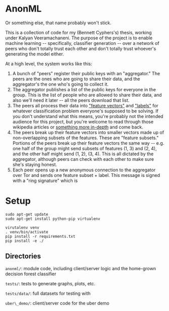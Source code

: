 # AnonML
Or something else, that name probably won't stick.

This is a collection of code for my (Bennett Cyphers's) thesis, working under
Kalyan Veeramachaneni. The purpose of the project is to enable machine learning -- specifically, classifier generation -- over a network of peers who don't totally trust each other and don't totally trust whoever's generating the model either.

At a high level, the system works like this:
1. A bunch of "peers" register their public keys with an "aggregator." The
   peers are the ones who are going to share their data, and the aggregator's
the one who's going to collect it.
2. The aggregator publishes a list of the public keys for everyone in the group.
   This is the list of people who are allowed to share their data, and also
we'll need it later -- all the peers download that list.
3. The peers all process their data into ["feature
   vectors"](https://en.wikipedia.org/wiki/Feature_vector) and
["labels"](https://en.wikipedia.org/wiki/Supervised_learning#How_supervised_learning_algorithms_work) for
   whatever classification problem everyone's supposed to be solving. If you
don't understand what this means, you're probably not the intended audience for
this project, but you're welcome to read through those wikipedia articles or
[something more in-depth](https://www.coursera.org/learn/machine-learning) and
come back.
4. The peers break up their feature vectors into smaller vectors made up of
   non-overlapping subsets of the features. These are "feature subsets."
Portions of the peers break up their feature vectors the same way -- e.g. one
half of the group might send subsets of features (1, 3) and (2, 4), and the
other half might send (1, 2), (3, 4). This is all dictated by the aggregator,
although peers can check with each other to make sure she's staying honest.
5. Each peer opens up a new anonymous connection to the aggregator over Tor and
   sends one feature subset + label. This message is signed with a "ring
signature" which is 

# Setup

```
sudo apt-get update
sudo apt-get install python-pip virtualenv

virutalenv venv
. venv/bin/activate
pip install -r requirements.txt
pip install -e ./
```

## Directories

`anonml/`: module code, including client/server logic and the home-grown decision
forest classifier

`tests/`: tests to generate graphs, plots, etc.

`tests/data/`: full datasets for testing with

`uber\_demo/`: client/server code for the uber demo

